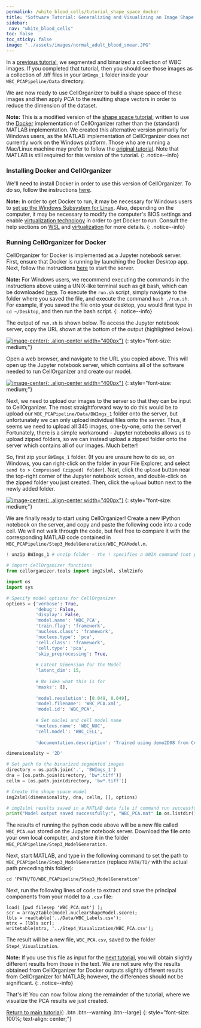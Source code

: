 ```yaml
---
permalink: /white_blood_cells/tutorial_shape_space_docker
title: "Software Tutorial: Generalizing and Visualizing an Image Shape Space After Applying PCA (in Docker)"
sidebar:
 nav: "white_blood_cells"
toc: false
toc_sticky: false
image: "../assets/images/normal_adult_blood_smear.JPG"
---
```


In a [previous tutorial](tutorial_nuclear_segmentation), we segmented and binarized a collection of WBC images. If you completed that tutorial, then you should see those images as a collection of .tiff files in your `BWImgs_1` folder inside your `WBC_PCAPipeline/Data` directory.

We are now ready to use CellOrganizer to build a shape space of these images and then apply PCA to the resulting shape vectors in order to reduce the dimension of the dataset. 

**Note:** This is a modified version of the [shape space tutorial](tutorial_shape_space), written to use the <a href="https://www.docker.com/" target="_blank">Docker</a> implementation of CellOrganizer rather than the (standard) MATLAB implementation. We created this alternative version primarily for Windows users, as the MATLAB implementation of CellOrganizer does not currently work on the Windows platform. Those who are running a Mac/Linux machine may prefer to follow the [original tutorial](tutorial_shape_space). Note that MATLAB is still required for this version of the tutorial.
{: .notice--info}


### Installing Docker and CellOrganizer

We'll need to install Docker in order to use this version of CellOrganizer. To do so, follow the instructions <a href="https://docs.docker.com/desktop/install/windows-install/" target="_blank">here</a>. 

**Note:** In order to get Docker to run, it may be necessary for Windows users to <a href="https://docs.microsoft.com/en-us/windows/wsl/install" target="_blank">set up the Windows Subsystem for Linux</a>. Also, depending on the computer, it may be necessary to modify the computer's BIOS settings and enable <a href="https://en.wikipedia.org/wiki/Virtualization" target="_blank">virtualization technology</a> in order to get Docker to run. Consult the help sections on <a href="https://docs.docker.com/desktop/install/windows-install/#wsl-2-backend" target="_blank">WSL</a> and <a href="https://docs.docker.com/desktop/troubleshoot/topics/#virtualization" target="_blank">virtualization</a> for more details. 
{: .notice--info}


### Running CellOrganizer for Docker 

CellOrganizer for Docker is implemented as a Jupyter notebook server. First, ensure that Docker is running by launching the Docker Desktop app. Next, follow the instructions <a href="https://cellorganizer.readthedocs.io/en/latest/chapters/cellorganizer_for_docker.html#getting-started" target="_blank">here</a> to start the server. 

**Note:** For Windows users, we recommend executing the commands in the instructions above using a UNIX-like terminal such as git bash, which can be downloaded <a href="https://gitforwindows.org/" target="_blank">here</a>. To execute the `run.sh` script, simply navigate to the folder where you saved the file, and execute the command `bash ./run.sh`. For example, if you saved the file onto your desktop, you would first type in `cd ~/Desktop`, and then run the bash script. 
{: .notice--info}

The output of `run.sh` is shown below. To access the Jupyter notebook server, copy the URL shown at the bottom of the output (highlighted below).

[![image-center](../assets/images/600px/shape_space_docker_img1.png){: .align-center width="400px"}](../assets/images/shape_space_docker_img1.png)
{: style="font-size: medium;"}

Open a web browser, and navigate to the URL you copied above. This will open up the Jupyter notebook server, which contains all of the software needed to run CellOrganizer and create our model. 

[![image-center](../assets/images/600px/shape_space_docker_img2.png){: .align-center width="400px"}](../assets/images/shape_space_docker_img2.png)
{: style="font-size: medium;"}

Next, we need to upload our images to the server so that they can be input to CellOrganizer. The most straightforward way to do this would be to upload our `WBC_PCAPipeline/Data/BWImgs_1` folder onto the server, but unfortunately we can only upload individual files onto the server. Thus, it seems we need to upload all 345 images, one-by-one, onto the server! Fortunately, there is a simple workaround - Jupyter notebooks allows us to upload zipped folders, so we can instead upload a zipped folder onto the server which contains all of our images. Much better!

So, first zip your `BWImgs_1` folder. (If you are unsure how to do so, on Windows, you can right-click on the folder in your File Explorer, and select `send to > Compressed (zipped) folder`). Next, click the `upload` button near the top-right corner of the Jupyter notebook screen, and double-click on the zipped folder you just created. Then, click the `upload` button next to the newly added folder. 

[![image-center](../assets/images/600px/shape_space_docker_img3.png){: .align-center width="400px"}](../assets/images/shape_space_docker_img3.png)
{: style="font-size: medium;"}

We are finally ready to start using CellOrganizer! Create a new IPython notebook on the server, and copy and paste the following code into a code cell. We will not walk through the code, but feel free to compare it with the corresponding MATLAB code contained in `WBC_PCAPipeline/Step3_ModelGeneration/WBC_PCAModel.m`. 

~~~ python
! unzip BWImgs_1 # unzip folder - the ! specifies a UNIX command (not python)

# import CellOrganizer functions
from cellorganizer.tools import img2slml, slml2info

import os
import sys

# Specify model options for CellOrganizer
options = {'verbose': True,
           'debug': False,
           'display': False,
           'model.name': 'WBC_PCA',
           'train.flag': 'framework',
           'nucleus.class': 'framework',
           'nucleus.type': 'pca',
           'cell.class': 'framework', 
           'cell.type': 'pca',
           'skip_preprocessing': True,
           
           # Latent Dimension for the Model
           'latent_dim': 15,
           
           # No idea what this is for 
           'masks': [],
           
           'model.resolution': [0.049, 0.049],
           'model.filename': 'WBC_PCA.xml',
           'model.id': 'WBC_PCA',
          
           # Set nuclei and cell model name 
           'nucleus.name': 'WBC_NUC',
           'cell.model': 'WBC_CELL',
          
           'documentation.description': 'Trained using demo2D08 from CellOrganizer.'}

dimensionality = '2D'

# Set path to the binarized segmented images 
directory = os.path.join('.', 'BWImgs_1')
dna = [os.path.join(directory, 'bw*.tiff')]
cellm = [os.path.join(directory, 'bw*.tiff')]

# Create the shape space model
img2slml(dimensionality, dna, cellm, [], options)

# img2slml results saved in a MATLAB data file if command run successfully.
print("Model output saved successfully:", "WBC_PCA.mat" in os.listdir())
~~~

The results of running the python code above will be a new file called `WBC_PCA.mat` stored on the Jupyter notebook server. Download the file onto your own local computer, and store it in the folder `WBC_PCAPipeline/Step3_ModelGeneration`. 

Next, start MATLAB, and type in the following command to set the path to `WBC_PCAPipeline/Step3_ModelGeneration` (replace `PATH/TO/` with the actual path preceding this folder):

~~~
cd 'PATH/TO/WBC_PCAPipeline/Step3_ModelGeneration'
~~~

Next, run the following lines of code to extract and save the principal components from your model to a `.csv` file: 

~~~
load( [pwd filesep 'WBC_PCA.mat'] );
scr = array2table(model.nuclearShapeModel.score);
lbls = readtable('../Data/WBC_Labels.csv');
mtrx = [lbls scr];
writetable(mtrx, '../Step4_Visualization/WBC_PCA.csv');
~~~

The result will be a new file, `WBC_PCA.csv`, saved to the folder `Step4_Visualization`. 

**Note:** If you use this file as input for the [next tutorial](tutorial_image_classification), you will obtain slightly different results from those in the text. We are not sure why the results obtained from CellOrganizer for Docker outputs slightly different results from CellOrganizer for MATLAB; however, the differences should not be significant. 
{: .notice--info}

That's it! You can now follow along the remainder of the tutorial, where we visualize the PCA results we just created.

[Return to main tutorial](tutorial_shape_space#shape-space-visualization){: .btn .btn--warning .btn--large}
{: style="font-size: 100%; text-align: center;"}
